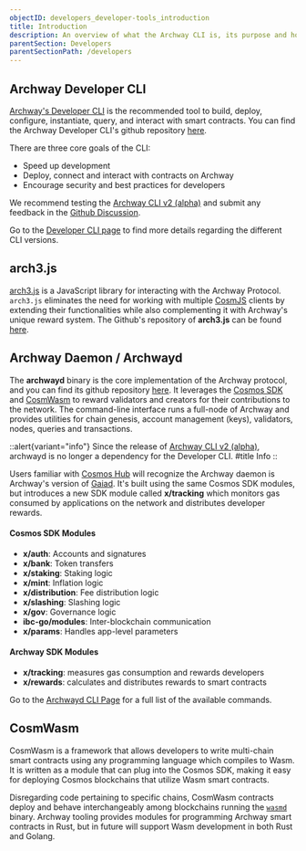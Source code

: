 ```yaml
---
objectID: developers_developer-tools_introduction
title: Introduction
description: An overview of what the Archway CLI is, its purpose and how it can be used to interact with the Archway Network
parentSection: Developers
parentSectionPath: /developers
---
```


## Archway Developer CLI

[Archway's Developer CLI](/developers/developer-tools/developer-cli/developer-cli) is the recommended tool to build, deploy, configure, instantiate, query, and interact with smart contracts. You can find the Archway Developer CLI's github repository <a href="https://github.com/archway-network/archway-cli" target="_blank" >here</a>.

There are three core goals of the CLI:

- Speed up development
- Deploy, connect and interact with contracts on Archway
- Encourage security and best practices for developers


We recommend testing the [Archway CLI v2 (alpha)](/developers/developer-tools/developer-cli/developer-cli-v2) and submit any feedback in the <a href="https://github.com/archway-network/archway-cli/discussions/210" target="_blank" >Github Discussion</a>.


Go to the [Developer CLI page](/developers/developer-tools/developer-cli/developer-cli) to find more details regarding the different CLI versions.

## arch3.js

[arch3.js](/developers/developer-tools/arch3js/introduction) is a JavaScript library for interacting with the Archway Protocol. `arch3.js` eliminates the need for working with multiple <a href="https://github.com/cosmos/cosmjs" target="_blank" >CosmJS</a> clients by extending their functionalities while also complementing it with Archway's unique reward system. The Github's repository of **arch3.js** can be found <a href="https://github.com/archway-network/arch3.js" target="_blank" >here</a>.



## Archway Daemon / Archwayd

The **archwayd** binary is the core implementation of the Archway protocol, and you can find its github repository <a href="https://github.com/archway-network/archway" target="_blank" >here<a>. It leverages the <a href="https://github.com/cosmos/cosmos-sdk" target="_blank" >Cosmos SDK</a> and <a href="https://github.com/CosmWasm/cosmwasm" target="_blank" >CosmWasm</a> to reward validators and creators for their contributions to the network. The command-line interface runs a full-node of Archway and provides utilities for chain genesis, account management (keys), validators, nodes, queries and transactions.

::alert{variant="info"}
Since the release of [Archway CLI v2 (alpha)](/developers/developer-tools/developer-cli/developer-cli-v2), archwayd is no longer a dependency for the Developer CLI. 
#title
Info
::


Users familiar with <a href="https://github.com/cosmos/gaia" target="_blank" >Cosmos Hub</a> will recognize the Archway daemon is Archway's version of <a href="https://hub.cosmos.network/main/getting-started/what-is-gaia.html" target="_blank" >Gaiad</a>. It's built using the same Cosmos SDK modules, but introduces a new SDK module called **x/tracking** which monitors gas consumed by applications on the network and distributes developer rewards.

#### Cosmos SDK Modules

- **x/auth**: Accounts and signatures
- **x/bank**: Token transfers
- **x/staking**: Staking logic
- **x/mint**: Inflation logic
- **x/distribution**: Fee distribution logic
- **x/slashing**: Slashing logic
- **x/gov**: Governance logic
- **ibc-go/modules**: Inter-blockchain communication
- **x/params**: Handles app-level parameters

#### Archway SDK Modules

- **x/tracking**: measures gas consumption and rewards developers
- **x/rewards**: calculates and distributes rewards to smart contracts

Go to the [Archwayd CLI Page](./daemon) for a full list of the available commands.

## CosmWasm

CosmWasm is a framework that allows developers to write multi-chain smart contracts using any programming language which compiles to Wasm. It is written as a module that can plug into the Cosmos SDK, making it easy for deploying Cosmos blockchains that utilize Wasm smart contracts.

Disregarding code pertaining to specific chains, CosmWasm contracts deploy and behave interchangeably among blockchains running the <a href="https://github.com/CosmWasm/wasmd" target="_blank" >`wasmd`</a> binary. Archway tooling provides modules for programming Archway smart contracts in Rust, but in future will support Wasm development in both Rust and Golang.
